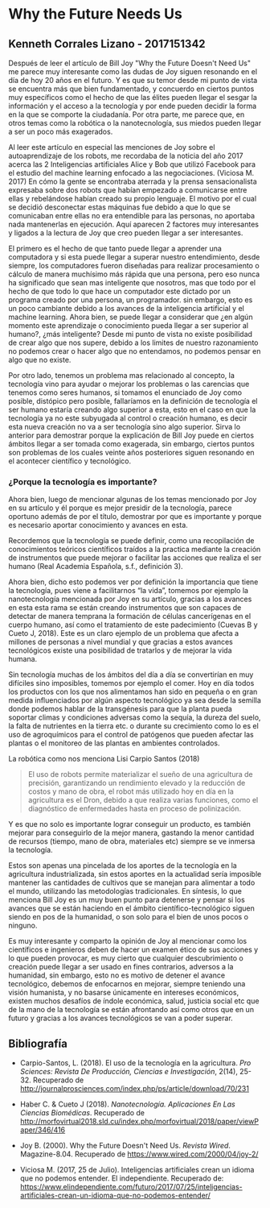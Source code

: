 # Why the Future Needs Us

## Kenneth Corrales Lizano - 2017151342

Después de leer el artículo de Bill Joy "Why the Future Doesn't Need Us" me parece muy interesante como las dudas de Joy siguen resonando en el día de hoy 20 años en el futuro. Y es que su temor desde mi punto de vista se encuentra más que bien fundamentado, y concuerdo en ciertos puntos muy específicos como el hecho de que las élites pueden llegar el sesgar la información y el acceso a la tecnología y por ende pueden decidir la forma en la que se comporte la ciudadanía. Por otra parte, me parece que, en otros temas como la robótica o la nanotecnología, sus miedos pueden llegar a ser un poco más exagerados.

Al leer este artículo en especial las menciones de Joy sobre el autoaprendizaje de los robots, me recordaba de la noticia del año 2017 acerca las 2 Inteligencias artificiales Alice y Bob que utilizó Facebook para el estudio del machine learning enfocado a las negociaciones. (Viciosa M. 2017)
En cómo la gente se encontraba aterrada y la prensa sensacionalista expresaba sobre dos robots que habían empezado a comunicarse entre ellas y rebelándose habían creado su propio lenguaje. El motivo por el cual se decidió desconectar estas máquinas fue debido a que lo que se comunicaban entre ellas no era entendible para las personas, no aportaba nada mantenerlas en ejecución. Aquí aparecen 2 factores muy interesantes y ligados a la lectura de Joy que creo pueden llegar a ser interesantes.

El primero es el hecho de que tanto puede llegar a aprender una computadora y si esta puede llegar a superar nuestro entendimiento, desde siempre, los computadores fueron diseñadas para realizar procesamiento o cálculo de manera muchísimo más rápida que una persona, pero eso nunca ha significado que sean mas inteligente que nosotros, mas que todo por el hecho de que todo lo que hace un computador este dictado por un programa creado por una persona, un programador. sin embargo, esto es un poco cambiante debido a los avances de la inteligencia artificial y el machine learning. Ahora bien, se puede llegar a considerar que ¿en algún momento este aprendizaje o conocimiento pueda llegar a ser superior al humano?, ¿más inteligente? Desde mi punto de vista no existe posibilidad de crear algo que nos supere, debido a los limites de nuestro razonamiento no podemos crear o hacer algo que no entendamos, no podemos pensar en algo que no existe.

Por otro lado, tenemos un problema mas relacionado al concepto, la tecnología vino para ayudar o mejorar los problemas o las carencias que tenemos como seres humanos, si tomamos el enunciado de Joy como posible, distópico pero posible, fallaríamos en la definición de tecnología el ser humano estaría creando algo superior a esta, esto en el caso en que la tecnología ya no este subyugada al control o creación humano, es decir esta nueva creación no va a ser tecnología sino algo superior.
Sirva lo anterior para demostrar porque la explicación de Bill Joy puede en ciertos ámbitos llegar a ser tomada como exagerada, sin embargo, ciertos puntos son problemas de los cuales veinte años posteriores siguen resonando en el acontecer científico y tecnológico.

### ¿Porque la tecnología es importante?

Ahora bien, luego de mencionar algunas de los temas mencionado por Joy en su artículo y él porque es mejor presidir de la tecnología, parece oportuno además de por el título, demostrar por que es importante y porque es necesario aportar conocimiento y avances en esta.

Recordemos que la tecnología se puede definir, como una recopilación de conocimientos teóricos científicos traídos a la practica mediante la creación de instrumentos que puede mejorar o facilitar las acciones que realiza el ser humano (Real Academia Española, s.f., definición 3).

Ahora bien, dicho esto podemos ver por definición la importancia que tiene la tecnología, pues viene a facilitarnos “la vida”, tomemos por ejemplo la nanotecnología mencionada por Joy en su artículo, gracias a los avances en esta esta rama se están creando instrumentos que son capaces de detectar de manera temprana la formación de células cancerígenas en el cuerpo humano, así como el tratamiento de este padecimiento (Cuevas B y Cueto J, 2018). Este es un claro ejemplo de un problema que afecta a millones de personas a nivel mundial y que gracias a estos avances tecnológicos existe una posibilidad de tratarlos y de mejorar la vida humana.

Sin tecnología muchas de los ámbitos del día a día se convertirían en muy difíciles sino imposibles, tomemos por ejemplo el comer. Hoy en día todos los productos con los que nos alimentamos han sido en pequeña o en gran medida influenciados por algún aspecto tecnológico ya sea desde la semilla donde podemos hablar de la transgénesis para que la planta pueda soportar climas y condiciones adversas como la sequía, la dureza del suelo, la falta de nutrientes en la tierra etc.   o durante su crecimiento como lo es el uso de agroquímicos para el control de patógenos que pueden afectar las plantas o el monitoreo de las plantas en ambientes controlados.

La robótica como nos menciona Lisi Carpio Santos (2018)
>El uso de robots permite materializar el sueño de una agricultura de precisión, garantizando un rendimiento elevado y la reducción de costos y mano de obra, el robot más utilizado hoy en día en la agricultura es el Dron, debido a que realiza varias funciones, como el diagnóstico de enfermedades hasta en proceso de polinización.

Y es que no solo es importante lograr conseguir un producto, es también mejorar para conseguirlo de la mejor manera, gastando la menor cantidad de recursos (tiempo, mano de obra, materiales etc) siempre se ve inmersa la tecnología.

Estos son apenas una pincelada de los aportes de la tecnología en la agricultura industrializada, sin estos aportes en la actualidad sería imposible mantener las cantidades de cultivos que se manejan para alimentar a todo el mundo, utilizando las metodologías tradicionales.
En síntesis, lo que menciona Bill Joy es un muy buen punto para detenerse y pensar si los avances que se están haciendo en el ámbito científico-tecnológico siguen siendo en pos de la humanidad, o son solo para el bien de unos pocos o ninguno.

Es muy interesante y comparto la opinión de Joy al mencionar como los científicos e ingenieros deben de hacer un examen ético de sus acciones y lo que pueden provocar, es muy cierto que cualquier descubrimiento o creación puede llegar a ser usado en fines contrarios, adversos a la humanidad, sin embargo, esto no es motivo de detener el avance tecnológico, debemos de enfocarnos en mejorar, siempre teniendo una visión humanista, y no basarse únicamente en intereses económicos, existen muchos desafíos de índole económica, salud, justicia social etc que de la mano de la tecnología se están afrontando así como otros que en un futuro y gracias a los avances tecnológicos se van a poder superar.

## Bibliografía

- Carpio-Santos, L. (2018). El uso de la tecnología en la agricultura. *Pro Sciences: Revista De Producción, Ciencias e Investigación*, 2(14), 25-32. Recuperado de <http://journalprosciences.com/index.php/ps/article/download/70/231>

- Haber C. & Cueto J (2018). *Nanotecnología. Aplicaciones En Las Ciencias Biomédicas*. Recuperado de <http://morfovirtual2018.sld.cu/index.php/morfovirtual/2018/paper/viewPaper/346/416>
  
- Joy B. (2000). Why the Future Doesn't Need Us. *Revista Wired*. Magazine-8.04. Recuperado de  <https://www.wired.com/2000/04/joy-2/>
  
- Viciosa M. (2017, 25 de Julio). Inteligencias artificiales crean un idioma que no podemos entender. El independiente. Recuperado de: <https://www.elindependiente.com/futuro/2017/07/25/inteligencias-artificiales-crean-un-idioma-que-no-podemos-entender/>
 



